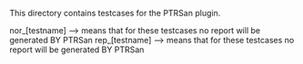 This directory contains testcases for the PTRSan plugin. 

nor\_[testname] 	--> means that for these testcases no report will be generated BY PTRSan
rep\_[testname]  	--> means that for these testcases no report will be generated BY PTRSan
